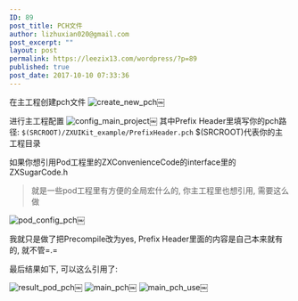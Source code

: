 ```yaml
---
ID: 89
post_title: PCH文件
author: lizhuxian020@gmail.com
post_excerpt: ""
layout: post
permalink: https://leezix13.com/wordpress/?p=89
published: true
post_date: 2017-10-10 07:33:36
---
```

在主工程创建pch文件
<img src="https://leezix13.com/wordpress/wp-content/uploads/2017/10/create_new_pch.png" alt="create_new_pch" />￼

进行主工程配置
<img src="https://leezix13.com/wordpress/wp-content/uploads/2017/10/config_main_project.png" alt="config_main_project" />￼
其中Prefix Header里填写你的pch路径: 
<code>$(SRCROOT)/ZXUIKit_example/PrefixHeader.pch</code>
$(SRCROOT)代表你的主工程目录

如果你想引用Pod工程里的ZXConvenienceCode的interface里的ZXSugarCode.h

<blockquote>
  就是一些pod工程里有方便的全局宏什么的, 你主工程里也想引用, 需要这么做
</blockquote>

<img src="https://leezix13.com/wordpress/wp-content/uploads/2017/10/pod_config_pch.png" alt="pod_config_pch" />￼

我就只是做了把Precompile改为yes, Prefix Header里面的内容是自己本来就有的, 就不管=.=

最后结果如下, 可以这么引用了:

<img src="https://leezix13.com/wordpress/wp-content/uploads/2017/10/result_pod_pch.png" alt="result_pod_pch" />￼
<img src="https://leezix13.com/wordpress/wp-content/uploads/2017/10/main_pch.png" alt="main_pch" />￼
<img src="https://leezix13.com/wordpress/wp-content/uploads/2017/10/main_pch_use.png" alt="main_pch_use" />￼